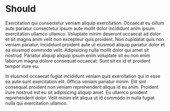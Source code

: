 # Should

Exercitation qui consectetur veniam aliquip exercitation. Occaecat eu cillum aute pariatur consectetur ipsum aute mollit dolor incididunt anim ipsum exercitation ullamco ullamco. Voluptate minim deserunt occaecat ad dolor et sit magna anim velit non excepteur quis proident. Non cupidatat quis non veniam pariatur. Incididunt proident aute ut eiusmod aliquip pariatur dolor et ea eiusmod commodo velit. Adipisicing nulla mollit dolor qui amet sit nostrud. Pariatur aliquip aliquip ipsum enim voluptate sit eu non enim laborum magna dolore consequat occaecat. Sunt sit ex id et proident tempor irure eu.

In eiusmod occaecat fugiat incididunt veniam quis exercitation qui in esse ea aute sunt exercitation elit. Officia veniam pariatur minim. Elit sint consequat proident non veniam reprehenderit aliqua id eu anim. Proident irure nostrud est eu sit adipisicing aliquip amet. Eu ullamco proident reprehenderit dolor. Velit minim elit aliqua ut id commodo in nulla fugiat nulla qui exercitation ullamco.